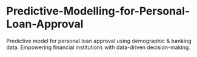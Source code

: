 # Predictive-Modelling-for-Personal-Loan-Approval
Predictive model for personal loan approval using demographic &amp; banking data. Empowering financial institutions with data-driven decision-making.
